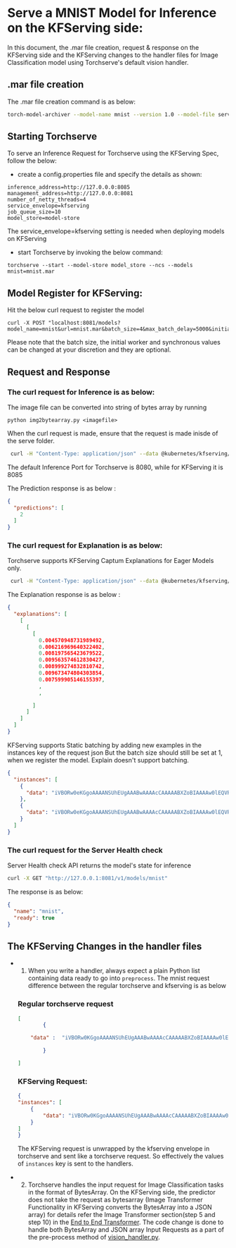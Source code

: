 # Serve a MNIST Model for Inference on the KFServing side:

In this document, the .mar file creation, request & response on the KFServing side and the KFServing changes to the handler files for Image Classification model using Torchserve's default vision handler.

## .mar file creation

The .mar file creation command is as below:
```bash
torch-model-archiver --model-name mnist --version 1.0 --model-file serve/examples/image_classifier/mnist/mnist.py --serialized-file serve/examples/image_classifier/mnist/mnist_cnn.pt --handler  serve/examples/image_classifier/mnist/mnist_handler.py
```

## Starting Torchserve 
To serve an Inference Request for Torchserve using the KFServing Spec, follow the below:

* create a config.properties file and specify the details as shown:
```
inference_address=http://127.0.0.0:8085
management_address=http://127.0.0.0:8081
number_of_netty_threads=4
service_envelope=kfserving
job_queue_size=10
model_store=model-store
```
The service_envelope=kfserving setting is needed when deploying models on KFServing

* start Torchserve by invoking the below command:
```
torchserve --start --model-store model_store --ncs --models mnist=mnist.mar

```

## Model Register for KFServing:

Hit the below curl request to register the model

```
curl -X POST "localhost:8081/models?model_name=mnist&url=mnist.mar&batch_size=4&max_batch_delay=5000&initial_workers=3&synchronous=true"
```
Please note that the batch size, the initial worker and synchronous values can be changed at your discretion and they are optional.

## Request and Response

### The curl request for Inference is as below:

The image file can be converted into string of bytes array by running
  
``` 
python img2bytearray.py <imagefile>
```

When the curl request is made, ensure that the request is made inisde of the serve folder.
```bash
 curl -H "Content-Type: application/json" --data @kubernetes/kfserving/kf_request_json/mnist.json http://127.0.0.1:8085/v1/models/mnist:predict
```
The default Inference Port for Torchserve is 8080, while for KFServing it is 8085

The Prediction response is as below :

```json
{
  "predictions": [
    2
  ]
}
```


### The curl request for Explanation is as below:

Torchserve supports KFServing Captum Explanations for Eager Models only.

```bash
 curl -H "Content-Type: application/json" --data @kubernetes/kfserving/kf_request_json/mnist.json http://127.0.0.1:8085/v1/models/mnist:explain
```

The Explanation response is as below :

```json
{
  "explanations": [
    [
      [
        [
          0.004570948731989492,
          0.006216969640322402,
          0.008197565423679522,
          0.009563574612830427,
          0.008999274832810742,
          0.009673474804303854,
          0.007599905146155397,
          ,
          ,

        ]
      ]
    ]
  ]
}
```

KFServing supports Static batching by adding new examples in the instances key of the request json
But the batch size should still be set at 1, when we register the model. Explain doesn't support batching.


```json
{
  "instances": [
    {
      "data": "iVBORw0eKGgoAAAANSUhEUgAAABwAAAAcCAAAAABXZoBIAAAAw0lEQVR4nGNgGFggVVj4/y8Q2GOR83n+58/fP0DwcSqmpNN7oOTJw6f+/H2pjUU2JCSEk0EWqN0cl828e/FIxvz9/9cCh1zS5z9/G9mwyzl/+PNnKQ45nyNAr9ThMHQ/UG4tDofuB4bQIhz6fIBenMWJQ+7Vn7+zeLCbKXv6z59NOPQVgsIcW4QA9YFi6wNQLrKwsBebW/68DJ388Nun5XFocrqvIFH59+XhBAxThTfeB0r+vP/QHbuDCgr2JmOXoSsAAKK7bU3vISS4AAAAAElFTkSuQmCC"
    },
    {
      "data": "iVBORw0eKGgoAAAANSUhEUgAAABwAAAAcCAAAAABXZoBIAAAAw0lEQVR4nGNgGFggVVj4/y8Q2GOR83n+58/fP0DwcSqmpNN7oOTJw6f+/H2pjUU2JCSEk0EWqN0cl828e/FIxvz9/9cCh1zS5z9/G9mwyzl/+PNnKQ45nyNAr9ThMHQ/UG4tDofuB4bQIhz6fIBenMWJQ+7Vn7+zeLCbKXv6z59NOPQVgsIcW4QA9YFi6wNQLrKwsBebW/68DJ388Nun5XFocrqvIFH59+XhBAxThTfeB0r+vP/QHbuDCgr2JmOXoSsAAKK7bU3vISS4AAAAAElFTkSuQmCC"
    }
  ]
}
```

### The curl request for the Server Health check 

Server Health check API returns the model's state for inference

```bash
curl -X GET "http://127.0.0.1:8081/v1/models/mnist"
```

The response is as below:

```json
{
  "name": "mnist",
  "ready": true
}
```

## The KFServing Changes in the handler files


* 1)  When you write a handler, always expect a plain Python list containing data ready to go into `preprocess`.
The mnist request difference between the regular torchserve and kfserving is as below

	### Regular torchserve request

	```json
	[
			{

		"data" :  "iVBORw0KGgoAAAANSUhEUgAAABwAAAAcCAAAAABXZoBIAAAAw0lEQVR4nGNgGFggVVj4/y8Q2GOR83n+58/fP0DwcSqmpNN7oOTJw6f+/H2pjUU2JCSEk0EWqN0cl828e/FIxvz9/9cCh1zS5z9/G9mwyzl/+PNnKQ45nyNAr9ThMHQ/UG4tDofuB4bQIhz6fIBenMWJQ+7Vn7+zeLCbKXv6z59NOPQVgsIcW4QA9YFi6wNQLrKwsBebW/68DJ388Nun5XFocrqvIFH59+XhBAxThTfeB0r+vP/QHbuDCgr2JmOXoSsAAKK7bU3vISS4AAAAAElFTkSuQmCC"

			}

	]	
	```

	### KFServing Request:

	```json
	{
	"instances": [
		{
			"data": "iVBORw0KGgoAAAANSUhEUgAAABwAAAAcCAAAAABXZoBIAAAAw0lEQVR4nGNgGFggVVj4/y8Q2GOR83n+58/fP0DwcSqmpNN7oOTJw6f+/H2pjUU2JCSEk0EWqN0cl828e/FIxvz9/9cCh1zS5z9/G9mwyzl/+PNnKQ45nyNAr9ThMHQ/UG4tDofuB4bQIhz6fIBenMWJQ+7Vn7+zeLCbKXv6z59NOPQVgsIcW4QA9YFi6wNQLrKwsBebW/68DJ388Nun5XFocrqvIFH59+XhBAxThTfeB0r+vP/QHbuDCgr2JmOXoSsAAKK7bU3vISS4AAAAAElFTkSuQmCC"
		}
	]
	}
	```

	The KFServing request is unwrapped by the kfserving envelope in torchserve  and sent like a torchserve request. So effectively the values of  `instances`  key is sent to the handlers.


* 2) Torchserve handles the input request for Image Classification tasks in the format of BytesArray. On the KFServing side, the predictor does not take the request as bytesarray (Image Transformer Functionality in KFServing converts the BytesArray into a JSON array) for details refer the Image Transformer section(step 5 and step 10) in the [End to End Transformer](https://github.com/pytorch/serve/blob/master/kubernetes/kfserving/README.md). The code change is done to handle both BytesArray and JSON array Input Requests as a part of the pre-process method of [vision_handler.py](https://github.com/pytorch/serve/blob/master/ts/torch_handler/vision_handler.py).
